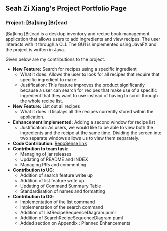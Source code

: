 ## Seah Zi Xiang's Project Portfolio Page

### Project: [Ba]king [Br]ead

[Ba]king [Br]ead is a desktop inventory and recipe book management application that allows users to add ingredients and view
recipes. The user interacts with it through a CLI. The GUI is implemented using JavaFX and the project is written in Java.

Given below are my contributions to the project.

- **New Feature:** Search for recipes using a specific ingredient
  - What it does: Allows the user to look for all recipes that require that specific ingredient to make.
  - Justification: This feature improves the product significantly because a user can search for recipes that make use of a 
  specific ingredient that they want to use instead of having to scroll through the whole recipe list.
- **New Feature:** List out all recipes
  - What it does : Displays all the recipes currently stored within the application.
- **Enhancement Implemented:** Adding a second window for recipe list
  - Justification: As users, we would like to be able to view both the ingredients and the recipe at the same time. Dividing 
    the screen into two separate windows allows us to view them separately.
- **Code Contribution**: [RepoSense link](https://nus-cs2103-ay2324s1.github.io/tp-dashboard/?search=prawnzyy&breakdown=false&sort=groupTitle%20dsc&sortWithin=title&since=2023-09-22&timeframe=commit&mergegroup=&groupSelect=groupByRepos)
- **Contribution to team task**:
  - Managing of jar releases
  - Updating of README and INDEX
  - Managing PRs and commenting
- **Contribution to UG**:
  - Addition of search feature write up
  - Addition of list feature write up
  - Updating of Command Summary Table
  - Standardisation of names and formatting
- **Contribution to DG**:
  - Implementation of the list command
  - Implementation of the search command
  - Addition of ListRecipeSequenceDiagram.puml
  - Addition of SearchRecipeSequenceDiagram.puml
  - Added section on Appendix : Planned Enhancements
